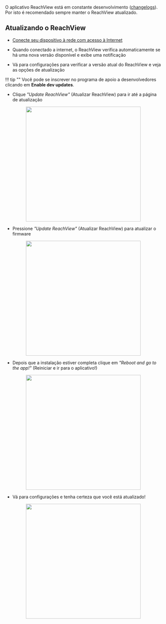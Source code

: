 O aplicativo ReachView está em constante desenvolvimento ([changelogs](../../reachview/changelogs)). Por isto é recomendado sempre manter o ReachView atualizado.

## Atualizando o ReachView

* [Conecte seu dispositivo à rede com acesso à Internet](../../tutorials/connecting-to-the-internet/)

* Quando conectado a internet, o ReachView verifica automaticamente se há uma nova versão disponível e exibe uma notificação

* Vá para configurações para verificar a versão atual do ReachView e veja as opções de atualização

!!! tip ""
	Você pode se inscrever no programa de apoio a desenvolvedores clicando em **Enable dev updates**.

* Clique *"Update ReachView"* (Atualizar ReachView) para ir até a página de atualização

<p style="text-align:center" ><img src="../img/reachview/updater/notification.PNG" style="width: 370px;" /></p>

* Pressione *"Update ReachView"* (Atualizar ReachView) para atualizar o firmware

<p style="text-align:center" ><img src="../img/reachview/updater/update.png" style="width: 370px;" /></p>

* Depois que a instalação estiver completa clique em *"Reboot and go to the app!"* (Reiniciar e ir para o aplicativo!)

<p style="text-align:center" ><img src="../img/reachview/updater/reboot.png" style="width: 370px;" /></p>

* Vá para configurações e tenha certeza que você está atualizado!

<p style="text-align:center" ><img src="../img/reachview/updater/uptodate.png" style="width: 370px;" /></p>
